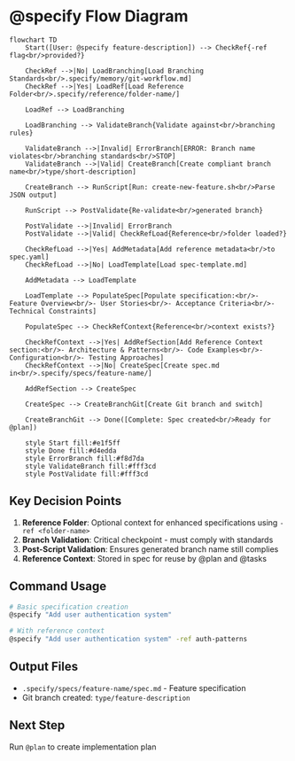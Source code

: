 # @specify Flow Diagram

```mermaid
flowchart TD
    Start([User: @specify feature-description]) --> CheckRef{-ref flag<br/>provided?}

    CheckRef -->|No| LoadBranching[Load Branching Standards<br/>.specify/memory/git-workflow.md]
    CheckRef -->|Yes| LoadRef[Load Reference Folder<br/>.specify/reference/folder-name/]

    LoadRef --> LoadBranching

    LoadBranching --> ValidateBranch{Validate against<br/>branching rules}

    ValidateBranch -->|Invalid| ErrorBranch[ERROR: Branch name violates<br/>branching standards<br/>STOP]
    ValidateBranch -->|Valid| CreateBranch[Create compliant branch name<br/>type/short-description]

    CreateBranch --> RunScript[Run: create-new-feature.sh<br/>Parse JSON output]

    RunScript --> PostValidate{Re-validate<br/>generated branch}

    PostValidate -->|Invalid| ErrorBranch
    PostValidate -->|Valid| CheckRefLoad{Reference<br/>folder loaded?}

    CheckRefLoad -->|Yes| AddMetadata[Add reference metadata<br/>to spec.yaml]
    CheckRefLoad -->|No| LoadTemplate[Load spec-template.md]

    AddMetadata --> LoadTemplate

    LoadTemplate --> PopulateSpec[Populate specification:<br/>- Feature Overview<br/>- User Stories<br/>- Acceptance Criteria<br/>- Technical Constraints]

    PopulateSpec --> CheckRefContext{Reference<br/>context exists?}

    CheckRefContext -->|Yes| AddRefSection[Add Reference Context section:<br/>- Architecture & Patterns<br/>- Code Examples<br/>- Configuration<br/>- Testing Approaches]
    CheckRefContext -->|No| CreateSpec[Create spec.md in<br/>.specify/specs/feature-name/]

    AddRefSection --> CreateSpec

    CreateSpec --> CreateBranchGit[Create Git branch and switch]

    CreateBranchGit --> Done([Complete: Spec created<br/>Ready for @plan])

    style Start fill:#e1f5ff
    style Done fill:#d4edda
    style ErrorBranch fill:#f8d7da
    style ValidateBranch fill:#fff3cd
    style PostValidate fill:#fff3cd
```

## Key Decision Points

1. **Reference Folder**: Optional context for enhanced specifications using `-ref <folder-name>`
2. **Branch Validation**: Critical checkpoint - must comply with standards
3. **Post-Script Validation**: Ensures generated branch name still complies
4. **Reference Context**: Stored in spec for reuse by @plan and @tasks

## Command Usage

```bash
# Basic specification creation
@specify "Add user authentication system"

# With reference context
@specify "Add user authentication system" -ref auth-patterns
```

## Output Files

- `.specify/specs/feature-name/spec.md` - Feature specification
- Git branch created: `type/feature-description`

## Next Step

Run `@plan` to create implementation plan

